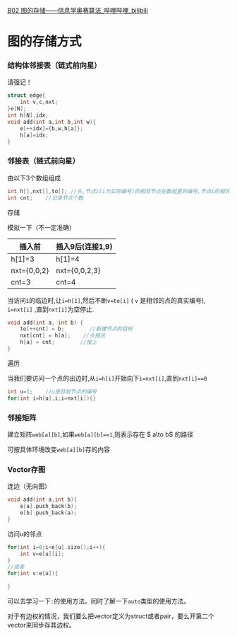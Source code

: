 [B02 图的存储——信息学奥赛算法_哔哩哔哩_bilibili](https://www.bilibili.com/video/BV1UT411V7u4/?spm_id_from=333.999.0.0)


# 图的存储方式

### 结构体邻接表（链式前向星）

请强记！

```C++
struct edge{
	int v,c,nxt;
}e[N];
int h[N],idx;
void add(int a,int b,int w){
	e[++idx]={b,w,h[a]};
	h[a]=idx;
}
```

### 邻接表（链式前向星）

由以下3个数组组成

```C++
int h[],nxt[],to[]; //头,节点i(i为实际编号)的相邻节点在数组里的编号,节点i的相邻节点的实际编号
int cnt;    //记录节点个数
```

存储

模拟一下（不一定准确）

|插入前|插入9后(连接1,9)|
|-|-|
|h[1]=3|h[1]=4|
|nxt={0,0,2}|nxt={0,0,2,3}|
|cnt=3|cnt=4|

当访问`1`的临边时,让`i=h[1]`,然后不断`v=to[i]` ( `v` 是相邻的点的真实编号), `i=nxt[i]` ,直到`nxt[i]`为空停止.

```C++
void add(int a, int b) {
    to[++cnt] = b;        //新建节点的目标
    nxt[cnt] = h[a];    //头插法
    h[a] = cnt;        //接上
}
```

遍历

当我们要访问一个点的出边时,从`i=h[i]`开始向下`i=nxt[i]`,直到`nxt[i]==0`

```C++
int u=1;    //u是目前节点的编号
for(int i=h[u],i;i=nxt[i]){}
```

### 邻接矩阵

建立矩阵`web[a][b]`,如果`web[a][b]==1`,则表示存在 $ a\to b$ 的路径

可按具体环境改变`web[a][b]`存的内容

### Vector存图

连边（无向图）

```C++
void add(int a,int b){
	e[a].push_back(b);
	e[b].push_back(a);
}

```

访问u的邻点

```C++
for(int i=0;i<e[u].size();i++){
	int v=e[u][i];
}
//或者
for(int v:e[u]){
	
}
```

可以去学习一下`:`的使用方法。同时了解一下`auto`类型的使用方法。

对于有边权的情况，我们要么把vector定义为struct或者pair，要么开第二个vector来同步存其边权。

